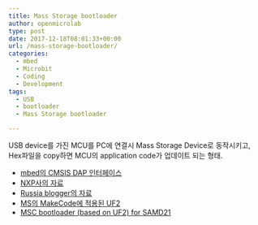 ```yaml
---
title: Mass Storage bootloader
author: openmicrolab
type: post
date: 2017-12-18T08:01:33+00:00
url: /mass-storage-bootloader/
categories:
  - mbed
  - Microbit
  - Coding
  - Development
tags:
  - USB
  - bootloader
  - Mass Storage bootloader

---
```

USB device를 가진 MCU를 PC에 연결시 Mass Storage Device로 동작시키고, Hex파일을 copy하면 MCU의 application code가 업데이트 되는 형태.

  * <a href="https://os.mbed.com/handbook/cmsis-dap-interface-firmware" target="_blank" rel="noopener noreferrer">mbed의 CMSIS DAP 인터페이스</a>
  * [NXP사의 자료][1]
  * <a href="http://blog.myelectronics.com.ua/stm32-usb-mass-storage-bootloader/" target="_blank" rel="noopener noreferrer">Russia blogger의 자료</a>
  * [MS의 MakeCode에 적용된 UF2][2]
  * [MSC bootloader (based on UF2) for SAMD21][3]

 [1]: https://www.nxp.com/docs/en/application-note/AN4379.pdf
 [2]: https://github.com/Microsoft/uf2
 [3]: https://github.com/Microsoft/uf2-samd21
